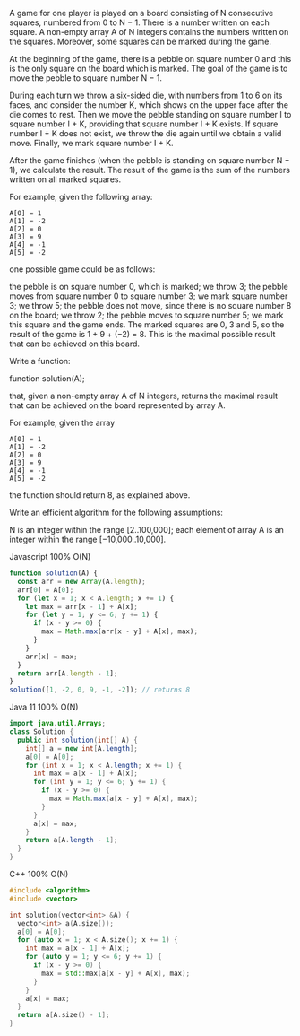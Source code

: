 A game for one player is played on a board consisting of N consecutive squares, numbered from 0 to N − 1. There is a number written on each square. A non-empty array A of N integers contains the numbers written on the squares. Moreover, some squares can be marked during the game.

At the beginning of the game, there is a pebble on square number 0 and this is the only square on the board which is marked. The goal of the game is to move the pebble to square number N − 1.

During each turn we throw a six-sided die, with numbers from 1 to 6 on its faces, and consider the number K, which shows on the upper face after the die comes to rest. Then we move the pebble standing on square number I to square number I + K, providing that square number I + K exists. If square number I + K does not exist, we throw the die again until we obtain a valid move. Finally, we mark square number I + K.

After the game finishes (when the pebble is standing on square number N − 1), we calculate the result. The result of the game is the sum of the numbers written on all marked squares.

For example, given the following array:

    A[0] = 1
    A[1] = -2
    A[2] = 0
    A[3] = 9
    A[4] = -1
    A[5] = -2
one possible game could be as follows:

the pebble is on square number 0, which is marked;
we throw 3; the pebble moves from square number 0 to square number 3; we mark square number 3;
we throw 5; the pebble does not move, since there is no square number 8 on the board;
we throw 2; the pebble moves to square number 5; we mark this square and the game ends.
The marked squares are 0, 3 and 5, so the result of the game is 1 + 9 + (−2) = 8. This is the maximal possible result that can be achieved on this board.

Write a function:

function solution(A);

that, given a non-empty array A of N integers, returns the maximal result that can be achieved on the board represented by array A.

For example, given the array

    A[0] = 1
    A[1] = -2
    A[2] = 0
    A[3] = 9
    A[4] = -1
    A[5] = -2
the function should return 8, as explained above.

Write an efficient algorithm for the following assumptions:

N is an integer within the range [2..100,000];
each element of array A is an integer within the range [−10,000..10,000].

Javascript 100% O(N)
```javascript
function solution(A) {
  const arr = new Array(A.length);
  arr[0] = A[0];
  for (let x = 1; x < A.length; x += 1) {
    let max = arr[x - 1] + A[x];
    for (let y = 1; y <= 6; y += 1) {
      if (x - y >= 0) {
        max = Math.max(arr[x - y] + A[x], max);
      }
    }
    arr[x] = max;
  }
  return arr[A.length - 1];
}
solution([1, -2, 0, 9, -1, -2]); // returns 8

```


Java 11 100% O(N)
```java
import java.util.Arrays;
class Solution {
  public int solution(int[] A) {
    int[] a = new int[A.length];
    a[0] = A[0];
    for (int x = 1; x < A.length; x += 1) {
      int max = a[x - 1] + A[x];
      for (int y = 1; y <= 6; y += 1) {
        if (x - y >= 0) {
          max = Math.max(a[x - y] + A[x], max);
        }
      }
      a[x] = max;
    }
    return a[A.length - 1];
  }
}
```




C++ 100% O(N)
```c++
#include <algorithm>
#include <vector>

int solution(vector<int> &A) {
  vector<int> a(A.size());
  a[0] = A[0];
  for (auto x = 1; x < A.size(); x += 1) {
    int max = a[x - 1] + A[x];
    for (auto y = 1; y <= 6; y += 1) {
      if (x - y >= 0) {
        max = std::max(a[x - y] + A[x], max);
      }
    }
    a[x] = max;
  }
  return a[A.size() - 1];
}
```